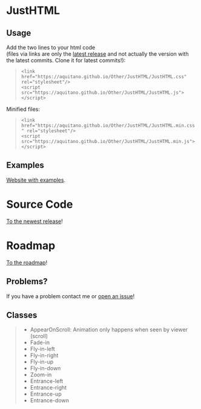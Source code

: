 # JustHTML

## **Usage** 
Add the two lines to your html code <br />(files via links are only the <a href="https://github.com/Aquitano/JustHTML/releases/latest">latest release</a> and not actually the version with the latest commits. Clone it for latest commits!): <br />
  >`<link href="https://aquitano.github.io/Other/JustHTML/JustHTML.css" rel="stylesheet"/>` <br />
  >`<script src="https://aquitano.github.io/Other/JustHTML/JustHTML.js"></script>` <br />

Minified files: <br />
  >`<link href="https://aquitano.github.io/Other/JustHTML/JustHTML.min.css" rel="stylesheet"/>` <br />
  >`<script src="https://aquitano.github.io/Other/JustHTML/JustHTML.min.js"></script>`

## **Examples** 
<a href="https://aquitano.github.io/Other/JustHTML/examples">Website with examples</a>.

# **Source Code**
<a href="https://github.com/Aquitano/JustHTML/releases/latest">To the newest release</a>!

# **Roadmap**
<a href="https://trello.com/b/U4zyGVv3/roadmap">To the roadmap</a>!

## **Problems?** 
If you have a problem contact me or <a href="https://github.com/Aquitano/JustHTML/issues">open an issue</a>!

## **Classes**

> - AppearOnScroll: Animation only happens when seen by viewer (scroll) <br />
> - Fade-in <br />
> - Fly-in-left <br />
> - Fly-in-right <br />
> - Fly-in-up <br />
> - Fly-in-down <br />
> - Zoom-in <br />
> - Entrance-left <br />
> - Entrance-right <br />
> - Entrance-up <br />
> - Entrance-down <br />